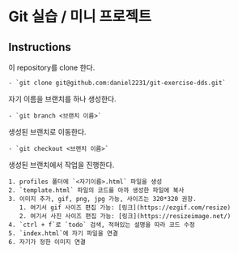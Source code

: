 # Git 실습 / 미니 프로젝트

## Instructions

이 repository를 clone 한다.

    - `git clone git@github.com:daniel2231/git-exercise-dds.git`

자기 이름을 브랜치를 하나 생성한다.

    - `git branch <브랜치 이름>`

생성된 브랜치로 이동한다.

    - `git checkout <브랜치 이름>`

생성된 브랜치에서 작업을 진행한다.

    1. profiles 폴더에 `<자기이름>.html` 파일을 생성
    2. `template.html` 파일의 코드를 아까 생성한 파일에 복사
    3. 이미지 추가, gif, png, jpg 가능, 사이즈는 320*320 권장.
       1. 여기서 gif 사이즈 편집 가능: [링크](https://ezgif.com/resize)
       2. 여기서 사진 사이즈 편집 가능: [링크](https://resizeimage.net/)
    4. `ctrl + f`로 `todo` 검색, 적혀있는 설명을 따라 코드 수정
    5. `index.html`에 자기 파일을 연결
    6. 자기가 정한 이미지 연결
   
